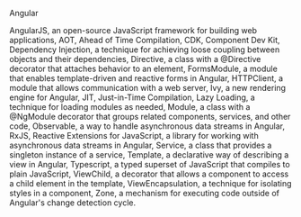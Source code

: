 Angular

AngularJS, an open-source JavaScript framework for building web applications,
    AOT, Ahead of Time Compilation,
CDK, Component Dev Kit,
Dependency Injection, a technique for achieving loose coupling between objects and their dependencies,
    Directive, a class with a @Directive decorator that attaches behavior to an element,
FormsModule, a module that enables template-driven and reactive forms in Angular,
HTTPClient, a module that allows communication with a web server,
Ivy, a new rendering engine for Angular,
    JIT, Just-in-Time Compilation,
Lazy Loading, a technique for loading modules as needed,
Module, a class with a @NgModule decorator that groups related components, services, and other code,
Observable, a way to handle asynchronous data streams in Angular,
RxJS, Reactive Extensions for JavaScript, a library for working with asynchronous data streams in Angular,
Service, a class that provides a singleton instance of a service,
Template, a declarative way of describing a view in Angular,
Typescript, a typed superset of JavaScript that compiles to plain JavaScript,
ViewChild, a decorator that allows a component to access a child element in the template,
ViewEncapsulation, a technique for isolating styles in a component,
Zone, a mechanism for executing code outside of Angular's change detection cycle.